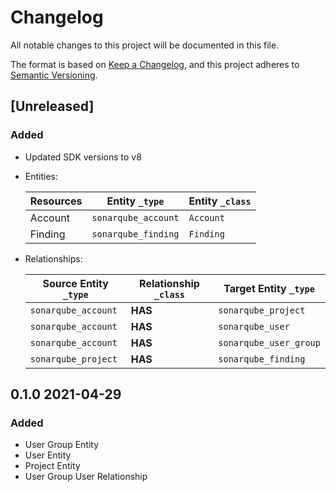 # Changelog

All notable changes to this project will be documented in this file.

The format is based on [Keep a Changelog](https://keepachangelog.com/en/1.0.0/),
and this project adheres to
[Semantic Versioning](https://semver.org/spec/v2.0.0.html).

## [Unreleased]

### Added

- Updated SDK versions to v8

- Entities:

  | Resources | Entity `_type`      | Entity `_class` |
  | --------- | ------------------- | --------------- |
  | Account   | `sonarqube_account` | `Account`       |
  | Finding   | `sonarqube_finding` | `Finding`       |

- Relationships:

  | Source Entity `_type` | Relationship `_class` | Target Entity `_type`  |
  | --------------------- | --------------------- | ---------------------- |
  | `sonarqube_account`   | **HAS**               | `sonarqube_project`    |
  | `sonarqube_account`   | **HAS**               | `sonarqube_user`       |
  | `sonarqube_account`   | **HAS**               | `sonarqube_user_group` |
  | `sonarqube_project`   | **HAS**               | `sonarqube_finding`    |

## 0.1.0 2021-04-29

### Added

- User Group Entity
- User Entity
- Project Entity
- User Group User Relationship
